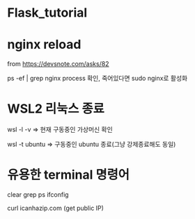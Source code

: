 # Flask_tutorial


# nginx reload

from https://devsnote.com/asks/82

ps -ef | grep nginx
process 확인, 죽어있다면 sudo nginx로 활성화




# WSL2 리눅스 종료

wsl -l -v  => 현재 구동중인 가상머신 확인

wsl -t ubuntu => 구동중인 ubuntu 종료(그냥 강제종료해도 동일)


# 유용한 terminal 명령어

clear
grep
ps
ifconfig

curl icanhazip.com (get public IP)